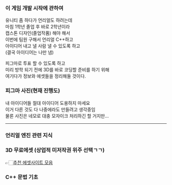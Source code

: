 ### 이 게임 개발 시작에 관하여 
유니티 좀 하다가 언리얼도 하려는데  
마침 1학년 졸업 후 바로 2학년이라  
캡스톤 디자인(졸업작품) 해야 해서  
이번에 팀원 구해서 언리얼 C++하고  
아이디어 내고 낼 사람 낼 수 있도록 하고  
(결국 아이디어는 나만 냄)  
  
피그마로 투표 할 수 있도록 하고  
미리 방학 되기 전에 3D를 바로 코딩할 준비를 하기 위해  
여기다가 정보와 에셋들을 정리해둘 것이다.  

### 피그마 사진(현재 진행도) 

내 아이디어들 절대 아이디어 도용하지 마세요  
이거 다른 것도 다 나중에라도 만들려고 생각중임  
물론 사진은 네모로 대충 모자이크 처리하긴 할 거지만...  
  
*** 

### 언리얼 엔진 관련 지식 

### 3D 무료에셋 (상업적 미저작권 위주 선택ㄱㄱ) 
👉🏻[추천 에셋사이트 모음](https://arca.live/b/unreal/61311129)  
  
### C++ 문법 기초 

